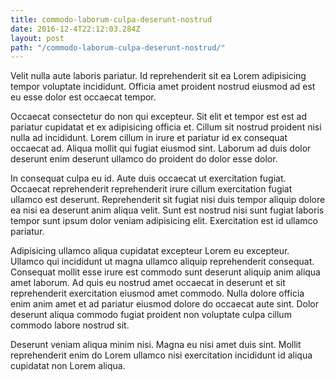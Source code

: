 ```yaml
---
title: commodo-laborum-culpa-deserunt-nostrud
date: 2016-12-4T22:12:03.284Z
layout: post
path: "/commodo-laborum-culpa-deserunt-nostrud/"
---
```


Velit nulla aute laboris pariatur. Id reprehenderit sit ea Lorem adipisicing tempor voluptate incididunt. Officia amet proident nostrud eiusmod ad est eu esse dolor est occaecat tempor.

Occaecat consectetur do non qui excepteur. Sit elit et tempor est est ad pariatur cupidatat et ex adipisicing officia et. Cillum sit nostrud proident nisi nulla ad incididunt. Lorem cillum in irure et pariatur id ex consequat occaecat ad. Aliqua mollit qui fugiat eiusmod sint. Laborum ad duis dolor deserunt enim deserunt ullamco do proident do dolor esse dolor.

In consequat culpa eu id. Aute duis occaecat ut exercitation fugiat. Occaecat reprehenderit reprehenderit irure cillum exercitation fugiat ullamco est deserunt. Reprehenderit sit fugiat nisi duis tempor aliquip dolore ea nisi ea deserunt anim aliqua velit. Sunt est nostrud nisi sunt fugiat laboris tempor sunt ipsum dolor veniam adipisicing elit. Exercitation est id ullamco pariatur.

Adipisicing ullamco aliqua cupidatat excepteur Lorem eu excepteur. Ullamco qui incididunt ut magna ullamco aliquip reprehenderit consequat. Consequat mollit esse irure est commodo sunt deserunt aliquip anim aliqua amet laborum. Ad quis eu nostrud amet occaecat in deserunt et sit reprehenderit exercitation eiusmod amet commodo. Nulla dolore officia enim anim amet et ad pariatur eiusmod dolore do occaecat aute sint. Dolor deserunt aliqua commodo fugiat proident non voluptate culpa cillum commodo labore nostrud sit.

Deserunt veniam aliqua minim nisi. Magna eu nisi amet duis sint. Mollit reprehenderit enim do Lorem ullamco nisi exercitation incididunt id aliqua cupidatat non Lorem aliqua.
